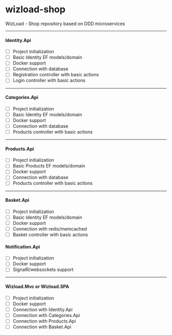 # wizload-shop
WizLoad - Shop repository based on DDD microservices

---

#### Identity.Api

- [ ] Project initialization
- [ ] Basic Identity EF models/domain
- [ ] Docker support
- [ ] Connection with database
- [ ] Registration controller with basic actions
- [ ] Login controller with basic actions

---

#### Categories.Api

- [ ] Project initialization
- [ ] Basic Identity EF models/domain
- [ ] Docker support
- [ ] Connection with database
- [ ] Products controller with basic actions

---

#### Products.Api
- [ ] Project initialization
- [ ] Basic Products EF models/domain
- [ ] Docker support
- [ ] Connection with database
- [ ] Products controller with basic actions

---

#### Basket.Api
- [ ] Project initialization
- [ ] Basic Identity EF models/domain
- [ ] Docker support
- [ ] Connection with redis/memcached
- [ ] Basket controller with basic actions

#### Notification.Api
- [ ] Project initialization
- [ ] Docker support
- [ ] SignalR/websockets support

---

#### Wizload.Mvc or Wizload.SPA
- [ ] Project initialization
- [ ] Docker support
- [ ] Connection with Identity.Api
- [ ] Connection with Categories.Api
- [ ] Connection with Products.Api
- [ ] Connection with Basket.Api
